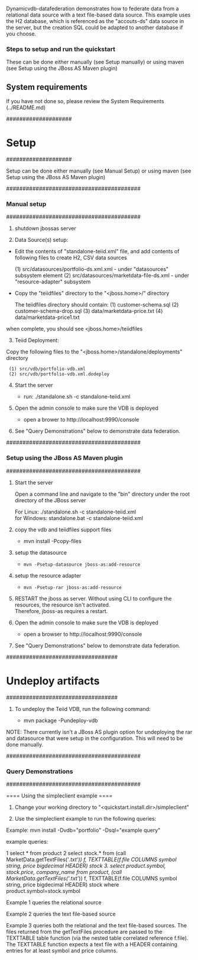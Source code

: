 Dynamicvdb-datafederation demonstrates how to federate data from a relational data source with a
text file-based data source.  This example uses the H2 database, which is referenced as 
the "accouts-ds" data source in the server, but the creation SQL could be adapted to another 
database if you choose.

### Steps to setup and run the quickstart ###
These can be done either manually (see Setup manually) or using maven (see Setup using the JBoss AS Maven plugin) 

System requirements
-------------------

If you have not done so, please review the System Requirements (../README.md)

####################
#   Setup
####################

Setup can be done either manually (see Manual Setup) or using maven (see Setup using the JBoss AS Maven plugin) 


#########################################
### Manual setup
#########################################

1) shutdown jbossas server

2)  Data Source(s) setup:

- Edit the contents of "standalone-teiid.xml" file, and add contents of following files to create H2, CSV data sources

	(1) src/datasources/portfolio-ds.xml.xml - under "datasources" subsystem element
	(2) src/datasources/marketdata-file-ds.xml - under "resource-adapter" subsystem
	
- Copy the "teiidfiles" directory to the "<jboss.home>/" directory

	The teiidfiles directory should contain:
	(1) customer-schema.sql
	(2) customer-schema-drop.sql
	(3) data/marketdata-price.txt
	(4) data/marketdata-price1.txt
	
when complete, you should see <jboss.home>/teiidfiles

3)  Teiid Deployment:

Copy the following files to the "<jboss.home>/standalone/deployments" directory

     (1) src/vdb/portfolio-vdb.xml
     (2) src/vdb/portfolio-vdb.xml.dodeploy


4)  Start the server

	*  run:  ./standalone.sh -c standalone-teiid.xml

5)  Open the admin console to make sure the VDB is deployed

	*  open a brower to http://localhost:9990/console 	

6)  See "Query Demonstrations" below to demonstrate data federation.


#########################################
### Setup using the JBoss AS Maven plugin
#########################################

1) Start the server

	Open a command line and navigate to the "bin" directory under the root directory of the JBoss server

	For Linux:   ./standalone.sh -c standalone-teiid.xml	
	for Windows: standalone.bat -c standalone-teiid.xml

2) copy the vdb and teiidfiles support files

	*  mvn install -Pcopy-files
	
3) setup the datasource

    * `mvn -Psetup-datasource jboss-as:add-resource` 
	
4) setup the resource adapter

    * `mvn -Psetup-rar jboss-as:add-resource`
    
    	
5) RESTART the jboss as server.  Without using CLI to configure the resources, the resource isn't activated.  
		Therefore, jboss-as requires a restart.	

6)  Open the admin console to make sure the VDB is deployed

	*  open a browser to http://localhost:9990/console 	

7)  See "Query Demonstrations" below to demonstrate data federation.

##################################
#  Undeploy artifacts
##################################


1)  To undeploy the Teiid VDB, run the following command:

	*  mvn package -Pundeploy-vdb

NOTE: There currently isn't a JBoss AS plugin option for undeploying the rar and datasource that were
		setup in the configuration.  This will need to be done manually.	

#########################################
### Query Demonstrations
#########################################	

==== Using the simpleclient example ====

1) Change your working directory to "<quickstart.install.dir>/simpleclient"

2) Use the simpleclient example to run the following queries:

Example:   mvn install -Dvdb="portfolio" -Dsql="example query"


example queries:

1	select * from product
2	select stock.* from (call MarketData.getTextFiles('*.txt')) f, TEXTTABLE(f.file COLUMNS symbol string, price bigdecimal HEADER) stock
3.	select product.symbol, stock.price, company_name from product, (call MarketData.getTextFiles('*.txt')) f, TEXTTABLE(f.file COLUMNS symbol string, price bigdecimal HEADER) stock where product.symbol=stock.symbol

Example 1 queries the relational source

Example 2 queries the text file-based source

Example 3 queries both the relational and the text file-based sources.  The files returned from the getTextFiles procedure are 
passed to the TEXTTABLE table function (via the nested table correlated reference f.file).  The TEXTTABLE function expects a 
text file with a HEADER containing entries for at least symbol and price columns. 


